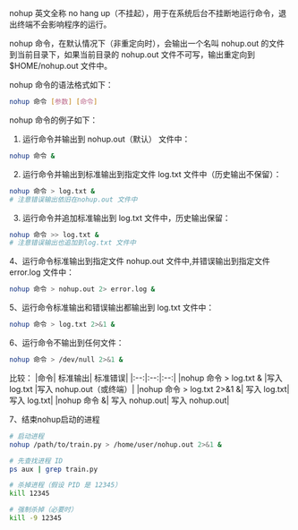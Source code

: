 nohup 英文全称 no hang up（不挂起），用于在系统后台不挂断地运行命令，退出终端不会影响程序的运行。

nohup 命令，在默认情况下（非重定向时），会输出一个名叫 nohup.out 的文件到当前目录下，如果当前目录的 nohup.out 文件不可写，输出重定向到 $HOME/nohup.out 文件中。

nohup 命令的语法格式如下：

```bash
nohup 命令 [参数] [命令]
```

nohup 命令的例子如下：

1. 运行命令并输出到 nohup.out（默认） 文件中：

```bash
nohup 命令 &
```

2. 运行命令并输出到标准输出到指定文件 log.txt 文件中（历史输出不保留）：

```bash
nohup 命令 > log.txt &
# 注意错误输出依旧在nohup.out 文件中
```

3. 运行命令并追加标准输出到 log.txt 文件中，历史输出保留：

```bash
nohup 命令 >> log.txt &
# 注意错误输出也追加到log.txt 文件中
```

4、运行命令标准输出到指定文件 nohup.out 文件中,并错误输出到指定文件 error.log 文件中：

```bash
nohup 命令 > nohup.out 2> error.log &
```

5、运行命令标准输出和错误输出都输出到 log.txt 文件中：

```bash
nohup 命令 > log.txt 2>&1 &
```

6、运行命令不输出到任何文件：

```bash
nohup 命令 > /dev/null 2>&1 &
```

比较：
|命令| 标准输出| 标准错误|
|:--:|:--:|:--:|
|nohup 命令 > log.txt & |写入 log.txt |写入 nohup.out（或终端）|
|nohup 命令 > log.txt 2>&1 &| 写入 log.txt| 写入 log.txt|
|nohup 命令 &| 写入 nohup.out| 写入 nohup.out|

7、结束nohup启动的进程
```bash
# 启动进程
nohup /path/to/train.py > /home/user/nohup.out 2>&1 &

# 先查找进程 ID
ps aux | grep train.py

# 杀掉进程（假设 PID 是 12345）
kill 12345

# 强制杀掉（必要时）
kill -9 12345
```